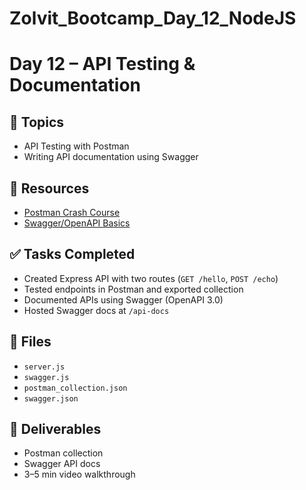 # Zolvit_Bootcamp_Day_12_NodeJS

# Day 12 – API Testing & Documentation

## 🧪 Topics

- API Testing with Postman
- Writing API documentation using Swagger

## 🔗 Resources

- [Postman Crash Course](https://www.youtube.com/watch?v=rG8JGtuhREw)
- [Swagger/OpenAPI Basics](https://www.youtube.com/watch?v=7LQrTQTS_R0)

## ✅ Tasks Completed

- Created Express API with two routes (`GET /hello`, `POST /echo`)
- Tested endpoints in Postman and exported collection
- Documented APIs using Swagger (OpenAPI 3.0)
- Hosted Swagger docs at `/api-docs`

## 📝 Files

- `server.js`
- `swagger.js`
- `postman_collection.json`
- `swagger.json`

## 📸 Deliverables

- Postman collection
- Swagger API docs
- 3–5 min video walkthrough
